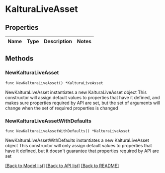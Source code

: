 # KalturaLiveAsset

## Properties

Name | Type | Description | Notes
------------ | ------------- | ------------- | -------------

## Methods

### NewKalturaLiveAsset

`func NewKalturaLiveAsset() *KalturaLiveAsset`

NewKalturaLiveAsset instantiates a new KalturaLiveAsset object
This constructor will assign default values to properties that have it defined,
and makes sure properties required by API are set, but the set of arguments
will change when the set of required properties is changed

### NewKalturaLiveAssetWithDefaults

`func NewKalturaLiveAssetWithDefaults() *KalturaLiveAsset`

NewKalturaLiveAssetWithDefaults instantiates a new KalturaLiveAsset object
This constructor will only assign default values to properties that have it defined,
but it doesn't guarantee that properties required by API are set


[[Back to Model list]](../README.md#documentation-for-models) [[Back to API list]](../README.md#documentation-for-api-endpoints) [[Back to README]](../README.md)



